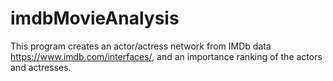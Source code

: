 # imdbMovieAnalysis
This program creates an actor/actress network from IMDb data https://www.imdb.com/interfaces/, and an importance ranking of the actors and actresses. 
